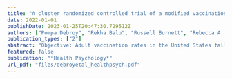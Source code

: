 ```yaml
---
title: "A cluster randomized controlled trial of a modified vaccination clinical reminder for primary care providers"
date: 2022-01-01
publishDate: 2023-01-25T20:47:30.729512Z
authors: ["Pompa Debroy", "Rekha Balu", "Russell Burnett", "Rebecca A. Johnson", "Heather Barry Kappes", "Joseph Michael Wallace", "Vincent C. Marconi"]
publication_types: ["2"]
abstract: "Objective: Adult vaccination rates in the United States fall short of national goals, and rates are particularly low for Black Americans. We tested a provider-focused vaccination uptake intervention: a modified electronic health record clinical reminder that bundled together three adult vaccination reminders, presented patient vaccination history, and included talking points for providers to address vaccine hesitancy.  Method: Primary care teams at the Atlanta Veterans Affairs Medical Center, who saw 28,941 patients during this period, were randomly assigned to receive either the modified clinical reminder (N = 44 teams) or the status quo (N = 40 teams).  Results: Uptake of influenza and other adult vaccinations was 1.6 percentage points higher in the intervention group, which was not statistically significant (confidence interval, CI [-1.3, 4.4], p = .28). The intervention had similar effects on Black and White patients and did not reduce the disparity in vaccination rates between these groups.  Conclusion: Provider-focused interventions are a promising way to address vaccine hesitancy, but they may need to be more intensive than a modified clinical reminder to have appreciable effects on vaccination uptake."
featured: false
publication: "*Health Psychology*"
url_pdf: "files/debroyetal_healthpsych.pdf"
---
```


